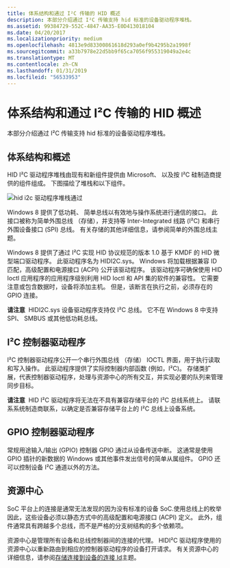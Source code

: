```yaml
---
title: 体系结构和通过 I²C 传输的 HID 概述
description: 本部分介绍通过 I²C 传输支持 hid 标准的设备驱动程序堆栈。
ms.assetid: 99384729-552C-4847-AA35-E0D413018104
ms.date: 04/20/2017
ms.localizationpriority: medium
ms.openlocfilehash: 4813e9d83300861618d293a0ef9b4295b2a1998f
ms.sourcegitcommit: a33b7978e22d5bb9f65ca7056f955319049a2e4c
ms.translationtype: MT
ms.contentlocale: zh-CN
ms.lasthandoff: 01/31/2019
ms.locfileid: "56533953"
---
```

# <a name="architecture-and-overview-for-hid-over-the-ic-transport"></a>体系结构和通过 I²C 传输的 HID 概述


本部分介绍通过 I²C 传输支持 hid 标准的设备驱动程序堆栈。

## <a name="architecture-and-overview"></a>体系结构和概述


HID I²C 驱动程序堆栈由现有和新组件提供由 Microsoft、 以及按 I²C 硅制造商提供的组件组成。 下图描绘了堆栈和以下组件。

![hid i2c 驱动程序堆栈通过](images/hid-i2c-arch.png)

Windows 8 提供了低功耗、 简单总线以有效地与操作系统进行通信的接口。 此接口被称为简单外围总线 （存储），并支持等 Inter-Integrated 线路 (I²C) 和串行外围设备接口 (SPI) 总线。 有关存储的其他详细信息，请参阅简单的外围总线主题。

Windows 8 提供了通过 I²C 实现 HID 协议规范的版本 1.0 基于 KMDF 的 HID 微型端口驱动程序。 此驱动程序名为 HIDI2C.sys。 Windows 将加载根据兼容 ID 匹配，高级配置和电源接口 (ACPI) 公开该驱动程序。 该驱动程序可确保使用 HID Ioctl 应用程序的应用程序级别利用 HID Ioctl 和 API 集的软件的兼容性。 它需要注意或包含数据时，设备将添加主机。 但是，该断言在执行之前，必须存在的 GPIO 连接。

**请注意**  HIDI2C.sys 设备驱动程序支持仅 I²C 总线。 它不在 Windows 8 中支持 SPI、 SMBUS 或其他低功耗总线。

 

## <a name="the-ic-controller-driver"></a>I²C 控制器驱动程序


I²C 控制器驱动程序公开一个串行外围总线 （存储） IOCTL 界面，用于执行读取和写入操作。 此驱动程序提供了实际控制器内部函数 (例如，I²C)。 存储类扩展，代表控制器驱动程序，处理与资源中心的所有交互，并实现必要的队列来管理同步目标。

**请注意**  HID I²C 驱动程序将无法在不具有兼容存储平台的 I²C 总线系统上。 请联系系统制造商联系，以确定是否兼容存储平台上的 I²C 总线上设备系统。

 

## <a name="the-gpio-controller-driver"></a>GPIO 控制器驱动程序


常规用途输入/输出 (GPIO) 控制器 GPIO 通过从设备传送中断。 这通常是使用 GPIO 插针的新数据的 Windows 或其他事件发出信号的简单从属组件。 GPIO 还可以控制设备 I²C 通道以外的方法。

## <a name="the-resource-hub"></a>资源中心


SoC 平台上的连接是通常无法发现的因为没有标准的设备 SoC.使用总线上的枚举 因此，这些设备必须以静态方式中的高级配置和电源接口 (ACPI) 定义。 此外，组件通常具有跨越多个总线，而不是严格的分支树结构的多个依赖项。

资源中心是管理所有设备和总线控制器间的连接的代理。 HIDI²C 驱动程序使用的资源中心以重新路由到相应的控制器驱动程序的设备打开请求。 有关资源中心的详细信息，请参阅[存储连接到设备的连接 Id](https://msdn.microsoft.com/library/windows/hardware/hh698216)主题。

 

 




